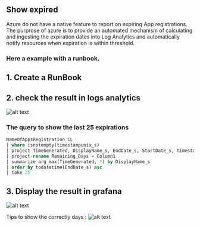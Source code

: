 ## Show expired
Azure do not have a native feature to report on expiring App registrations. The purprose of azure is to provide an automated mechanism of calculating and ingesting the expiration dates into Log Analytics and automatically notify resources when expiration is within threshold.

### Here a example with a runbook.

## 1. Create a RunBook

## 2. check the result in logs analytics
![alt text](https://ravindrajob.blob.core.windows.net/assets/widget3.png)

### The query to show the last 25 expirations
```sql
NameOfAppsRegistration_CL
| where isnotempty(timestampunix_s)
| project TimeGenerated, DisplayName_s, EndDate_s, StartDate_s, timestampunix_s, datetime_diff('Day', todatetime(EndDate_s), now())
| project-rename Remaining_Days = Column1
| summarize arg_max(TimeGenerated, *) by DisplayName_s
| order by todatetime(EndDate_s) asc
| take 25
```

## 3. Display the result in grafana

![alt text](https://ravindrajob.blob.core.windows.net/assets/widget2.png)

Tips to show the correctly days  :
![alt text](https://ravindrajob.blob.core.windows.net/assets/grafana-appsregistration.png)

###



